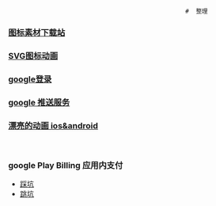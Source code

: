                                                       #  整理
### [图标素材下载站](http://www.iconfont.cn/)

### [SVG图标动画](https://github.com/mcxtzhang/PathAnimView)

### [google登录](http://www.cnblogs.com/zhaoyanjun/p/5337442.html)

### [google 推送服务](http://justalkcloud.com/cn/docs/gitbook/account/PushNotificationIntegration/GCM/readme.html)

### [漂亮的动画 ios&android ](https://github.com/airbnb/lottie-android)
       
### google Play Billing 应用内支付
- [踩坑](http://leenjewel.github.io/blog/2014/11/21/google-play-in-app-billing-cai-guo-de-na-xie-keng/)
- [跳坑](http://leenjewel.github.io/blog/2016/06/21/google-zhi-fu-cong-ru-men-dao-tiao-keng/)
    
